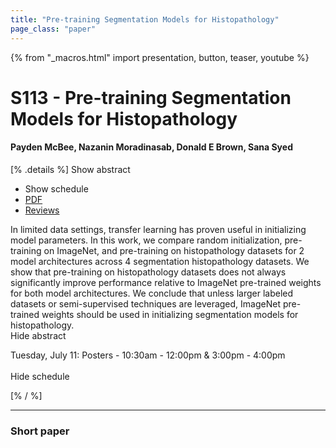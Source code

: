 ```yaml
---
title: "Pre-training Segmentation Models for Histopathology"
page_class: "paper"
---
```


{% from "_macros.html" import presentation, button, teaser, youtube %}

# S113 - Pre-training Segmentation Models for Histopathology

#### Payden McBee, Nazanin Moradinasab, Donald E Brown, Sana Syed

[% .details %]
<a class="toggle_visibility" data-selector=".abstract" data-level="3">Show abstract</a>
- <a class="toggle_visibility" data-selector=".schedule" data-level="3">Show schedule</a>
- <a href="https://openreview.net/pdf?id=LkXKbvcK_c">PDF</a>
- <a href="https://openreview.net/forum?id=LkXKbvcK_c">Reviews</a>

<p>
    <span class="abstract">
        In limited data settings, transfer learning has proven useful in initializing model parameters. In this work, we compare random initialization, pre-training on ImageNet, and pre-training on histopathology datasets for 2 model architectures across 4 segmentation histopathology datasets. We show that pre-training on histopathology datasets does not always significantly improve performance relative to ImageNet pre-trained weights for both model architectures. We conclude that unless larger labeled datasets or semi-supervised techniques are leveraged, ImageNet pre-trained weights should be used in initializing segmentation models for histopathology.  
        <br>
        <span class="actions"><a class="toggle_visibility" data-level="2">Hide abstract</a></span>
    </span>
</p>

<p>
    <span class="schedule">
        Tuesday, July 11: Posters - 10:30am - 12:00pm & 3:00pm - 4:00pm<br>
        <br>
        <span class="actions"><a class="toggle_visibility" data-level="2">Hide schedule</a></span>
    </span>
</p>
[% / %]

---


### Short paper
